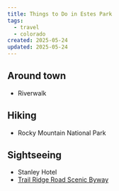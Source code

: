 ```yaml
---
title: Things to Do in Estes Park
tags:
  - travel
  - colorado
created: 2025-05-24
updated: 2025-05-24
---
```


## Around town

- Riverwalk

## Hiking

- Rocky Mountain National Park

## Sightseeing

- Stanley Hotel
- [Trail Ridge Road Scenic Byway](https://www.coloradodirectory.com/maps/trailridgeroad.html)